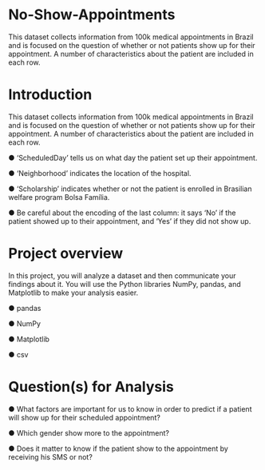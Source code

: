 # No-Show-Appointments
This dataset collects information from 100k medical appointments in Brazil and is focused on the question of whether or not patients show up for their appointment. A number of
characteristics about the patient are included in each row.

# Introduction
This dataset collects information from 100k medical appointments in Brazil and is focused on the question of whether or not patients show up for their appointment. A number of
characteristics about the patient are included in each row.

● ‘ScheduledDay’ tells us on
what day the patient set up their
appointment.

● ‘Neighborhood’ indicates the
location of the hospital.

● ‘Scholarship’ indicates
whether or not the patient is
enrolled in Brasilian welfare
program Bolsa Família.

● Be careful about the encoding
of the last column: it says ‘No’ if
the patient showed up to their
appointment, and ‘Yes’ if they
did not show up.

# Project overview
In this project, you will analyze a dataset and then communicate your findings about it. You will use the Python libraries NumPy, pandas, and Matplotlib to make your analysis easier.

● pandas

● NumPy

● Matplotlib

● csv

# Question(s) for Analysis 

● What factors are important for us to know in order to predict if a patient will show up for their scheduled appointment?

● Which gender show more to the appointment?

● Does it matter to know if the patient show to the appointment by receiving his SMS or not?
